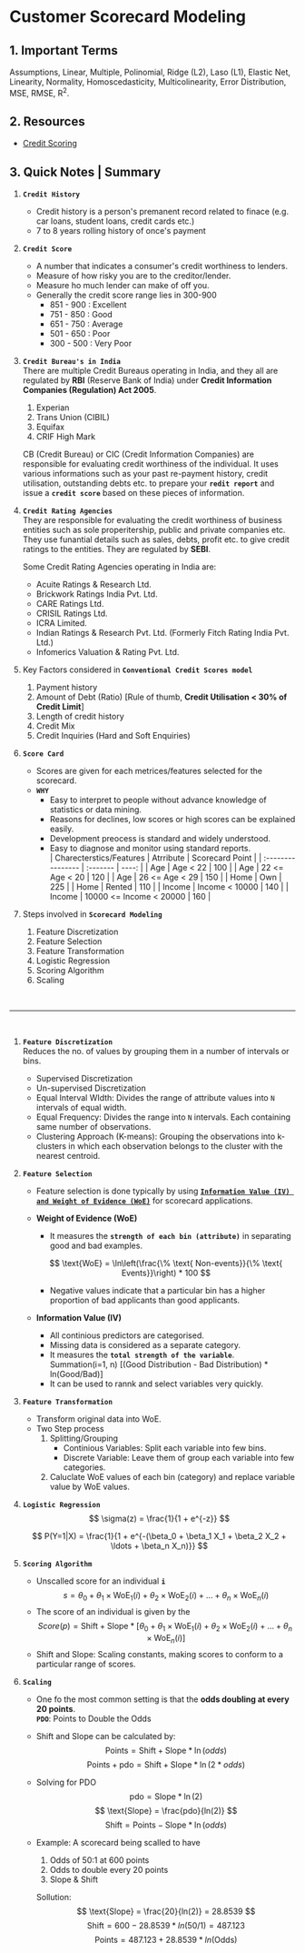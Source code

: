 # Customer Scorecard Modeling

## 1. Important Terms
Assumptions, Linear, Multiple, Polinomial, Ridge (L2), Laso (L1), Elastic Net, Linearity, Normality, Homoscedasticity, Multicolinearity, Error Distribution, MSE, RMSE, R<sup>2</sup>.


## 2. Resources
- [Credit Scoring](https://www.youtube.com/watch?v=M_iaBcLEN-8)

## 3. Quick Notes | Summary
1. **`Credit History`**  
   - Credit history is a person's premanent record related to finace (e.g. car loans, student loans, credit cards etc.)  
   - 7 to 8 years rolling history of once's payment

2. **`Credit Score`**  
   - A number that indicates a consumer's credit worthiness to lenders.
   - Measure of how risky you are to the creditor/lender.
   - Measure ho much lender can make of off you.
   - Generally the credit score range lies in 300-900
     - 851 - 900 : Excellent
     - 751 - 850 : Good
     - 651 - 750 : Average
     - 501 - 650 : Poor
     - 300 - 500 : Very Poor 

3. **`Credit Bureau's in India`**  
   There are multiple  Credit Bureaus operating in India, and they all are regulated by  **RBI** (Reserve Bank of India) under **Credit Information Companies (Regulation) Act 2005**.
   1.  Experian
   2.  Trans Union (CIBIL)
   3.  Equifax
   4.  CRIF High Mark  
   
   CB (Credit Bureau) or CIC (Credit Information Companies) are responsible for evaluating credit worthiness of the individual. It uses various informations such as your past re-payment history, credit utilisation, outstanding debts etc. to prepare your **`redit report`** and issue a **`credit score`** based on these pieces of information.

4. **`Credit Rating Agencies`**  
   They are responsible for evaluating the credit worthiness of business entities such as sole properitership, public and private companies etc. They use funantial details such as sales, debts, profit etc. to give credit ratings to the entities. They are regulated by **SEBI**.  

   Some Credit Rating Agencies operating in India are:
   - Acuite Ratings & Research Ltd.
   - Brickwork Ratings India Pvt. Ltd.
   - CARE Ratings Ltd.
   - CRISIL Ratings Ltd.
   - ICRA Limited.
   - Indian Ratings & Research Pvt. Ltd. (Formerly Fitch Rating India Pvt. Ltd.)
   - Infomerics Valuation & Rating Pvt. Ltd.

5. Key Factors considered in **`Conventional Credit Scores model`**  
   1. Payment history
   2. Amount of Debt (Ratio) [Rule of thumb, **Credit Utilisation < 30% of Credit Limit**]
   3. Length of credit history
   4. Credit Mix
   5. Credit Inquiries (Hard and Soft Enquiries)

6. **`Score Card`**  
   - Scores are given for each metrices/features selected for the scorecard.
   - **`WHY`**  
     - Easy to interpret to people without advance knowledge of statistics or data mining.
     - Reasons for declines, low scores or high scores can be explained easily.
     - Development preocess is standard and widely understood.
     - Easy to diagnose and monitor using standard reports.  
        | Charecterstics/Features | Atrribute | Scorecard Point |
        | :---------------- | :------- | ----: |
        | Age | Age < 22 | 100 |
        | Age | 22 <= Age < 20 | 120 |
        | Age | 26 <= Age < 29 | 150 |
        | Home | Own | 225 |
        | Home | Rented | 110 |
        | Income | Income < 10000 | 140 |
        | Income | 10000 <= Income < 20000 | 160 |

7. Steps involved in **`Scorecard Modeling`**  
   1. Feature Discretization
   2. Feature Selection
   3. Feature Transformation
   4. Logistic Regression
   5. Scoring Algorithm
   6. Scaling

<br>

-----  

<br>

1. **`Feature Discretization`**  
   Reduces the no. of values by grouping them in a number of intervals or bins.
   - Supervised Discretization
   - Un-supervised Discretization
   - Equal Interval WIdth: Divides the range of attribute values into `N` intervals of equal width.
   - Equal Frequency: Divides the range into `N` intervals. Each containing same number of observations.
   - Clustering Approach (K-means): Grouping the observations into k-clusters in which each observation belongs to the cluster with the nearest centroid.

2. **`Feature Selection`** 
   - Feature selection is done typically by using [**`Information Value (IV) and Weight of Evidence (WoE)`**](./IV_and_WoE.md) for scorecard applications.
  
   - **Weight of Evidence (WoE)**
     - It measures the **`strength of each bin (attribute)`** in separating good and bad examples.
  
      $$
      \text{WoE} = \ln\left(\frac{\% \text{ Non-events}}{\% \text{ Events}}\right) * 100
      $$

     - Negative values indicate that a particular bin has a higher proportion of bad applicants than good applicants.

   - **Information Value (IV)**
        - All continious predictors are categorised.
        - Missing data is considered as a separate category.
        - It measures the **`total strength of the variable`**.  
            Summation(i=1, n) [(Good Distribution - Bad Distribution) * ln(Good/Bad)]
        - It can be used to rannk and select variables very quickly.

3. **`Feature Transformation`** 
   - Transform original data into WoE.
   - Two Step process
     1. Splitting/Grouping
        - Continious Variables: Split each variable into few bins.
        - Discrete Variable: Leave them of group each variable into few categories.
     2. Caluclate WoE values of each bin (category) and replace variable value by WoE values.

4. **`Logistic Regression`**
   $$
   \sigma(z) = \frac{1}{1 + e^{-z}}
   $$

   $$
   P(Y=1|X) = \frac{1}{1 + e^{-(\beta_0 + \beta_1 X_1 + \beta_2 X_2 + \ldots + \beta_n X_n)}}
   $$

5. **`Scoring Algorithm`**  
   - Unscalled score for an individual **`i`**  
      $$
      s = \theta_0 + \theta_1 \times \text{WoE}_1(i) + \theta_2 \times \text{WoE}_2(i) + \ldots + \theta_n \times \text{WoE}_n(i)
      $$
   - The score of an individual is given by the  
      $$
      Score(p) = \text{Shift} + \text{Slope} * [\theta_0 + \theta_1 \times \text{WoE}_1(i) + \theta_2 \times \text{WoE}_2(i) + \ldots + \theta_n \times \text{WoE}_n(i)]
      $$
   - Shift and Slope: Scaling constants, making scores to conform to a particular range of scores.

6. **`Scaling`**  
   - One fo the most common setting is that the **odds doubling at every 20 points**.  
      **`PDO`**: Points to Double the Odds

   - Shift and Slope can be calculated by:  
      $$
      \text{Points} = \text{Shift}+\text{Slope}*\ln(odds)  
      $$
      $$
      \text{Points}+\text{pdo} = \text{Shift}+\text{Slope}*\ln(2*odds)  
      $$
   - Solving for PDO  
      $$
      \text{pdo} = \text{Slope}*\ln(2)  
      $$
      $$
      \text{Slope} = \frac{pdo}{ln(2)}
      $$
      $$
      \text{Shift} = \text{Points}-\text{Slope}*\ln(odds)  
      $$
   - Example: A scorecard being scalled to have  
      1. Odds of 50:1 at 600 points
      2. Odds to double every 20 points
      3. Slope & Shift

      Sollution:
      $$
      \text{Slope} = \frac{20}{ln(2)} = 28.8539
      $$
      $$
      \text{Shift} = 600-28.8539*ln(50/1) = 487.123
      $$
      $$
      \text{Points} = 487.123+28.8539*ln(\text{Odds})
      $$

      